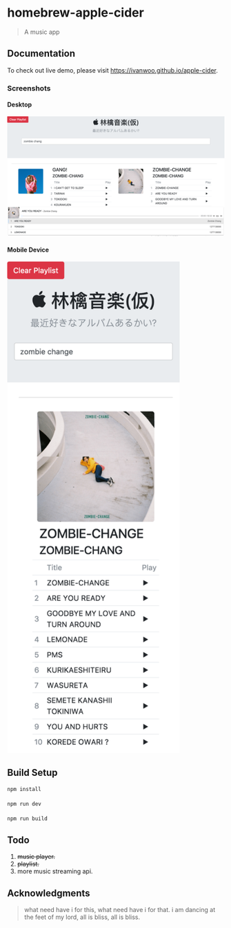# homebrew-apple-cider

> A music app

## Documentation
To check out live demo, please visit https://ivanwoo.github.io/apple-cider.

### Screenshots
#### Desktop
<img src="https://github.com/IvanWoo/homebrew-apple-cider/blob/master/screenshots/desktop.png">

#### Mobile Device
<img src="https://github.com/IvanWoo/homebrew-apple-cider/blob/master/screenshots/mobile%20device.png" width="400">

## Build Setup

``` bash
npm install

npm run dev

npm run build
```

## Todo
1. ~~music player.~~
2. ~~playlist.~~
3. more music streaming api.

## Acknowledgments

> what need have i for this, what need have i for that. i am dancing at the feet of my lord, all is bliss, all is bliss.
